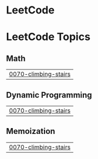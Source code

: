 # LeetCode
<!---LeetCode Topics Start-->
# LeetCode Topics
## Math
|  |
| ------- |
| [0070-climbing-stairs](https://github.com/Santhosh03mn/LeetCode/tree/master/0070-climbing-stairs) |
## Dynamic Programming
|  |
| ------- |
| [0070-climbing-stairs](https://github.com/Santhosh03mn/LeetCode/tree/master/0070-climbing-stairs) |
## Memoization
|  |
| ------- |
| [0070-climbing-stairs](https://github.com/Santhosh03mn/LeetCode/tree/master/0070-climbing-stairs) |
<!---LeetCode Topics End-->